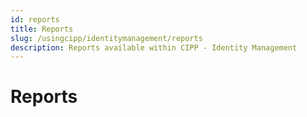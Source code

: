 ```yaml
---
id: reports
title: Reports
slug: /usingcipp/identitymanagement/reports
description: Reports available within CIPP - Identity Management
---
```


# Reports

